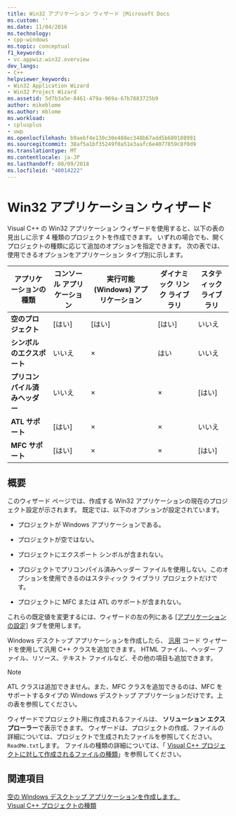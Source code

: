 ```yaml
---
title: Win32 アプリケーション ウィザード |Microsoft Docs
ms.custom: ''
ms.date: 11/04/2016
ms.technology:
- cpp-windows
ms.topic: conceptual
f1_keywords:
- vc.appwiz.win32.overview
dev_langs:
- C++
helpviewer_keywords:
- Win32 Application Wizard
- Win32 Project Wizard
ms.assetid: 5d7b3a5e-8461-479a-969a-67b7883725b9
author: mikeblome
ms.author: mblome
ms.workload:
- cplusplus
- uwp
ms.openlocfilehash: b9aebf4e130c30e488ec348b67add5b600108991
ms.sourcegitcommit: 38af5a1bf35249f0a51e3aafc6e4077859c8f0d9
ms.translationtype: MT
ms.contentlocale: ja-JP
ms.lasthandoff: 08/09/2018
ms.locfileid: "40014222"
---
```

# <a name="win32-application-wizard"></a>Win32 アプリケーション ウィザード
Visual C++ の Win32 アプリケーション ウィザードを使用すると、以下の表の見出しに示す 4 種類のプロジェクトを作成できます。 いずれの場合でも、開くプロジェクトの種類に応じて追加のオプションを指定できます。 次の表では、使用できるオプションをアプリケーション タイプ別に示します。  
  
|アプリケーションの種類|コンソール アプリケーション|実行可能 (Windows) アプリケーション|ダイナミック リンク ライブラリ|スタティック ライブラリ|  
|---------------------|-------------------------|----------------------------------------|---------------------------|--------------------|  
|**空のプロジェクト**|[はい]|[はい]|[はい]|いいえ|  
|**シンボルのエクスポート**|いいえ|×|はい|いいえ|  
|**プリコンパイル済みヘッダー**|いいえ|×|×|[はい]|  
|**ATL サポート**|[はい]|×|×|いいえ|  
|**MFC サポート**|[はい]|×|×|[はい]|  
  
## <a name="overview"></a>概要  
 このウィザード ページでは、作成する Win32 アプリケーションの現在のプロジェクト設定が示されます。 既定では、以下のオプションが設定されています。  
  
-   プロジェクトが Windows アプリケーションである。  
  
-   プロジェクトが空ではない。  
  
-   プロジェクトにエクスポート シンボルが含まれない。  
  
-   プロジェクトでプリコンパイル済みヘッダー ファイルを使用しない。このオプションを使用できるのはスタティック ライブラリ プロジェクトだけです。  
  
-   プロジェクトに MFC または ATL のサポートが含まれない。  
  
 これらの既定値を変更するには、ウィザードの左の列にある [[アプリケーションの設定]](../windows/application-settings-win-32-project-wizard.md) タブを使用します。  
  
 Windows デスクトップ アプリケーションを作成したら、 [汎用](../ide/generic-cpp-class-wizard.md) コード ウィザードを使用して汎用 C++ クラスを追加できます。 HTML ファイル、ヘッダー ファイル、リソース、テキスト ファイルなど、その他の項目も追加できます。  
  
> [!NOTE]
>  ATL クラスは追加できません。また、MFC クラスを追加できるのは、MFC をサポートするタイプの Windows デスクトップ アプリケーションだけです。上の表を参照してください。  
  
 ウィザードでプロジェクト用に作成されるファイルは、 **ソリューション エクスプローラー**で表示できます。 ウィザードは、プロジェクトの作成、ファイルの詳細については、プロジェクトで生成されたファイルを参照してください。`ReadMe.txt`します。 ファイルの種類の詳細については、「 [Visual C++ プロジェクトに対して作成されるファイルの種類](../ide/file-types-created-for-visual-cpp-projects.md)」を参照してください。  
  
## <a name="see-also"></a>関連項目  
 [空の Windows デスクトップ アプリケーションを作成します。](../windows/creating-an-empty-windows-desktop-application.md)   
 [Visual C++ プロジェクトの種類](../ide/visual-cpp-project-types.md)